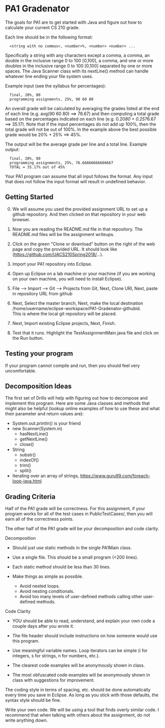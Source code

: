 # PA1 Gradenator

The goals for PA1 are to get started with Java and figure out how to calculate your
current CS 210 grade.

Each line should be in the following format:
```
  <string with no commas>, <number>%, <number> <number> ...
```
  
Specifically a string with any characters except a comma, a comma, an
double in the inclusive range 0 to 100 [0,100], a comma, and one or more
doubles in the inclusive range 0 to 100 [0,100] separated by one or more
spaces. The Java Scanner class with its nextLine() method can handle whatever
line ending your file system uses.

Example input (see the syllabus for percentages):
```
  final, 20%, 80
  programming assignments, 25%, 90 60 80
```

An overall grade will be calculated by averaging the grades listed at the end
of each line (e.g. avg(90 60 80) ==> 76.67) and then computing a total grade
based on the percentages indicated on each line (e.g. 0.20*80 + 0.25*76.67
==> 35.17). Note that if the input percentages do not add up 100%, then the
total grade will not be out of 100%. In the example above the best possible
grade would be 20% + 25% ==> 45%.

The output will be the average grade per line and a total line. Example
output:
```
  final, 20%, 80
  programming assignments, 25%, 76.66666666666667
  TOTAL = 35.17% out of 45%
```

Your PA1 program can assume that all input follows the format. Any input that 
does not follow the input format will result in undefined behavior.

## Getting Started

0. We will assume you used the provided assignment URL to set up a github
repository.  And then clicked on that repository in your web browser.

1. Now you are reading the README.md file in that repository.  The README.md
files will be the assignment writeups.

2. Click on the green "Clone or download" button on the right of the web page
and copy the provided URL.  It should look like 
(https://github.com/UACS210Spring2018/...).

3. Import your PA1 repository into Eclipse.
 1. Open up Eclipse on a lab machine or your machine (if you are working on
    your own machine, you will need to install Eclipse).
 2. File —> Import —> Git —> Projects from Git, Next, Clone URI, Next,
     paste in repository URL from github

  3. Next, Select the master branch, Next, make the local destination 
     /home/username/eclipse-workspace/PA1-Gradenator-githubid.  
     This is where the local git repository will be placed.

  4. Next, Import existing Eclipse projects, Next, Finish.

  5. Test that it runs.  Highlight the TestAssignmentMain.java file and click on the Run button.



## Testing your program

If your program cannot compile and run, then you should feel very
uncomfortable.  

## Decomposition Ideas

The first set of Drills will help with figuring out how to decompose and
implement this program.  Here are some Java classes and methods that might
also be helpful (lookup online examples of how to use these and what their 
parameter and return values are):
* System.out.println() is your friend
* new Scanner(System.in)
  * hasNextLine()
  * getNextLine()
  * close()
* String
  * substr()
  * indexOf()
  * trim()
  * split()
* Iterating over an array of strings,
  https://www.guru99.com/foreach-loop-java.html


## Grading Criteria

Half of the PA1 grade will be correctness.  For this assignment, if your
program works for all of the test cases in PublicTestCases/, then you will
earn all of the correctness points.

The other half of the PA1 grade will be your decomposition and code clarity.

Decomposition
* Should just use static methods in the single PA1Main class.

* Use a single file.  This should be a small program (<200 lines).

* Each static method should be less than 30 lines.

* Make things as simple as possible.
  * Avoid nested loops.
  * Avoid nesting conditionals.
  * Avoid too many levels of user-defined methods calling other
  user-defined methods.


Code Clarity
* YOU should be able to read, understand, and explain your own code
a couple days after you wrote it.

* The file header should include instructions on how someone would
use this program.

* Use meaningful variable names.  Loop iterators can
be simple (i for integers, s for strings, n for numbers, etc.).

* The clearest code examples will be anonymously shown in class.

* The most obfuscated code examples will be anonymously shown in class
with suggestions for improvement.


The coding style in terms of spacing, etc. should be done automatically
every time you save in Eclipse.  As long as you stick with those defaults,
the syntax style should be fine.

Write your own code.  We will be using a tool that finds overly similar code.
I recommend that when talking with others about the assignment, do not write
anything down.

